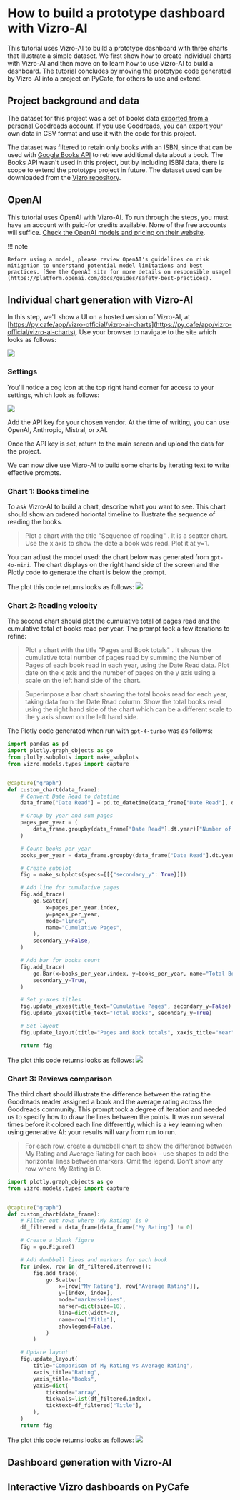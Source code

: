 # How to build a prototype dashboard with Vizro-AI

This tutorial uses Vizro-AI to build a prototype dashboard with three charts that illustrate a simple dataset. We first show how to create individual charts with Vizro-AI and then move on to learn how to use Vizro-AI to build a dashboard. The tutorial concludes by moving the prototype code generated by Vizro-AI into a project on PyCafe, for others to use and extend.

## Project background and data
The dataset for this project was a set of books data [exported from a personal Goodreads account](https://www.goodreads.com/review/import). If you use Goodreads, you can export your own data in CSV format and use it with the code for this project.

The dataset was filtered to retain only books with an ISBN, since that can be used with [Google Books API](https://developers.google.com/books) to retrieve additional data about a book. The Books API wasn't used in this project, but by including ISBN data, there is scope to extend the prototype project in future. The dataset used can be downloaded from the [Vizro repository](filtered_books.csv).

## OpenAI
This tutorial uses OpenAI with Vizro-AI. To run through the steps, you must have an account with paid-for credits available. None of the free accounts will suffice. [Check the OpenAI models and pricing on their website](https://platform.openai.com/docs/models). 

!!! note
    
    Before using a model, please review OpenAI's guidelines on risk mitigation to understand potential model limitations and best practices. [See the OpenAI site for more details on responsible usage](https://platform.openai.com/docs/guides/safety-best-practices).


## Individual chart generation with Vizro-AI
In this step, we'll show a UI on a hosted version of Vizro-AI, at [https://py.cafe/app/vizro-official/vizro-ai-charts](https://py.cafe/app/vizro-official/vizro-ai-charts). Use your browser to navigate to the site which looks as follows:

![](../../assets/tutorials/project/user-interface-hosted-vizro-ai.png)

### Settings
You'll notice a cog icon at the top right hand corner for access to your settings, which look as follows:

![](../../assets/tutorials/project/user-interface-settings-hosted-vizro-ai.png)

Add the API key for your chosen vendor. At the time of writing, you can use OpenAI, Anthropic, Mistral, or xAI. 

Once the API key is set, return to the main screen and upload the data for the project. 

We can now dive use Vizro-AI to build some charts by iterating text to write effective prompts.

### Chart 1: Books timeline
To ask Vizro-AI to build a chart, describe what you want to see. This chart should show an ordered horiontal timeline to illustrate the sequence of reading the books.

> Plot a chart with the title "Sequence of reading" . It is a scatter chart. Use the x axis to show the date a book was read. Plot it at y=1.

You can adjust the model used: the chart below was generated from `gpt-4o-mini`. The chart displays on the right hand side of the screen and the Plotly code to generate the chart is below the prompt.

The plot this code returns looks as follows:
![](../../assets/tutorials/project/chart1.png)

### Chart 2: Reading velocity
The second chart should plot the cumulative total of pages read and the cumulative total of books read per year. The prompt took a few iterations to refine:

> Plot a chart with the title "Pages and Book totals" . It shows the cumulative total number of pages read by summing the Number of Pages of each book read in each year, using the Date Read data. Plot date on the x axis and the number of pages on the y axis using a scale on the left hand side of the chart.

> Superimpose a bar chart showing the total books read for each year, taking data from the Date Read column. Show the total books read using the right hand side of the chart which can be a different scale to the y axis shown on the left hand side. 

The Plotly code generated when run with `gpt-4-turbo` was as follows:

```python
import pandas as pd
import plotly.graph_objects as go
from plotly.subplots import make_subplots
from vizro.models.types import capture


@capture("graph")
def custom_chart(data_frame):
    # Convert Date Read to datetime
    data_frame["Date Read"] = pd.to_datetime(data_frame["Date Read"], dayfirst=True)

    # Group by year and sum pages
    pages_per_year = (
        data_frame.groupby(data_frame["Date Read"].dt.year)["Number of Pages"].sum().cumsum()
    )

    # Count books per year
    books_per_year = data_frame.groupby(data_frame["Date Read"].dt.year).size()

    # Create subplot
    fig = make_subplots(specs=[[{"secondary_y": True}]])

    # Add line for cumulative pages
    fig.add_trace(
        go.Scatter(
            x=pages_per_year.index,
            y=pages_per_year,
            mode="lines",
            name="Cumulative Pages",
        ),
        secondary_y=False,
    )

    # Add bar for books count
    fig.add_trace(
        go.Bar(x=books_per_year.index, y=books_per_year, name="Total Books"),
        secondary_y=True,
    )

    # Set y-axes titles
    fig.update_yaxes(title_text="Cumulative Pages", secondary_y=False)
    fig.update_yaxes(title_text="Total Books", secondary_y=True)

    # Set layout
    fig.update_layout(title="Pages and Book totals", xaxis_title="Year", showlegend=True)

    return fig

```

The plot this code returns looks as follows:
![](../../assets/tutorials/project/chart2.png)

### Chart 3: Reviews comparison
The third chart should illustrate the difference between the rating the Goodreads reader assigned a book and the average rating across the Goodreads community. This prompt took a degree of iteration and needed us to specify how to draw the lines between the points. It was run several times before it colored each line differently, which is a key learning when using generative AI: your results will vary from run to run.

> For each row, create a dumbbell chart to show the difference between My Rating and Average Rating for each book - use shapes to add the horizontal lines between markers. Omit the legend. Don't show any row where My Rating is 0.


```python
import plotly.graph_objects as go
from vizro.models.types import capture


@capture("graph")
def custom_chart(data_frame):
    # Filter out rows where 'My Rating' is 0
    df_filtered = data_frame[data_frame["My Rating"] != 0]

    # Create a blank figure
    fig = go.Figure()

    # Add dumbbell lines and markers for each book
    for index, row in df_filtered.iterrows():
        fig.add_trace(
            go.Scatter(
                x=[row["My Rating"], row["Average Rating"]],
                y=[index, index],
                mode="markers+lines",
                marker=dict(size=10),
                line=dict(width=2),
                name=row["Title"],
                showlegend=False,
            )
        )

    # Update layout
    fig.update_layout(
        title="Comparison of My Rating vs Average Rating",
        xaxis_title="Rating",
        yaxis_title="Books",
        yaxis=dict(
            tickmode="array",
            tickvals=list(df_filtered.index),
            ticktext=df_filtered["Title"],
        ),
    )
    return fig
```

The plot this code returns looks as follows:
![](../../assets/tutorials/project/chart3.png)


## Dashboard generation with Vizro-AI

## Interactive Vizro dashboards on PyCafe
 